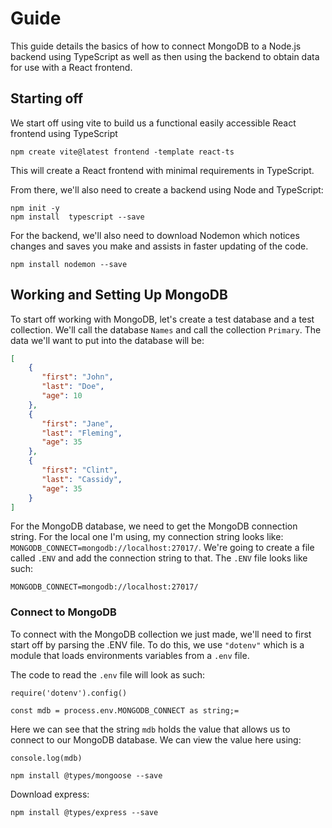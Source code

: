 # Guide

This guide details the basics of how to connect MongoDB to a Node.js backend using TypeScript as well as then using the backend to obtain data for use with a React frontend.

## Starting off

We start off using vite to build us a functional easily accessible React frontend using TypeScript

``` shell
npm create vite@latest frontend -template react-ts
```

This will create a React frontend with minimal requirements in TypeScript.

From there, we'll also need to create a backend using Node and TypeScript:

``` shell
npm init -y
npm install  typescript --save
```

For the backend, we'll also need to download Nodemon which notices changes and saves you make and assists in faster updating of the code.

``` shell
npm install nodemon --save
```

## Working and Setting Up MongoDB

To start off working with MongoDB, let's create a test database and a test collection. We'll call the database `Names` and call the collection `Primary`. The data we'll want to put into the database will be:

``` JSON
[
    {
       "first": "John",
       "last": "Doe",
       "age": 10
    },
    {
       "first": "Jane",
       "last": "Fleming",
       "age": 35
    },
    {
       "first": "Clint",
       "last": "Cassidy",
       "age": 35
    }
]
```

For the MongoDB database, we need to get the MongoDB connection string. For the local one I'm using, my connection string looks like: `MONGODB_CONNECT=mongodb://localhost:27017/`. We're going to create a file called `.ENV` and add the connection string to that. The `.ENV` file looks like such:

``` env
MONGODB_CONNECT=mongodb://localhost:27017/
```

### Connect to MongoDB

To connect with the MongoDB collection we just made, we'll need to first start off by parsing the .ENV file.
To do this, we use `"dotenv"` which is a module that loads environments variables from a `.env` file.

The code to read the `.env` file will look as such:

``` JS
require('dotenv').config()

const mdb = process.env.MONGODB_CONNECT as string;=

```

Here we can see that the string `mdb` holds the value that allows us to connect to our MongoDB database. We can view the value here using:

``` JS
console.log(mdb)
```

``` shell
npm install @types/mongoose --save
```

Download express:

``` shell
npm install @types/express --save
```
